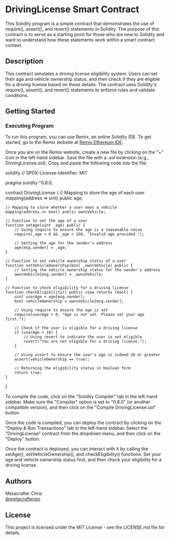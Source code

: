# DrivingLicense Smart Contract

This Solidity program is a simple contract that demonstrates the use of require(), assert(), and revert() statements in Solidity. The purpose of this contract is to serve as a starting point for those who are new to Solidity and want to understand how these statements work within a smart contract context.

## Description

This contract simulates a driving license eligibility system. Users can set their age and vehicle ownership status, and then check if they are eligible for a driving license based on these details. The contract uses Solidity's require(), assert(), and revert() statements to enforce rules and validate conditions.

## Getting Started

### Executing Program

To run this program, you can use Remix, an online Solidity IDE. To get started, go to the Remix website at [Remix Ethereum IDE](https://remix.ethereum.org/).

Once you are on the Remix website, create a new file by clicking on the "+" icon in the left-hand sidebar. Save the file with a .sol extension (e.g., DrivingLicense.sol). Copy and paste the following code into the file:

solidity
// SPDX-License-Identifier: MIT

pragma solidity ^0.8.0;

contract DrivingLicense {
    // Mapping to store the age of each user
    mapping(address => uint) public age;

    // Mapping to store whether a user owns a vehicle
    mapping(address => bool) public ownsVehicle;

    // Function to set the age of a user
    function setAge(uint _age) public {
        // Using require to ensure the age is a reasonable value
        require(_age > 0 && _age < 150, "Invalid age provided.");

        // Setting the age for the sender's address
        age[msg.sender] = _age;
    }

    // Function to set vehicle ownership status of a user
    function setVehicleOwnership(bool _ownsVehicle) public {
        // Setting the vehicle ownership status for the sender's address
        ownsVehicle[msg.sender] = _ownsVehicle;
    }

    // Function to check eligibility for a driving license
    function checkEligibility() public view returns (bool) {
        uint userAge = age[msg.sender];
        bool vehicleOwnership = ownsVehicle[msg.sender];

        // Using require to ensure the age is set
        require(userAge > 0, "Age is not set. Please set your age first.");

        // Check if the user is eligible for a driving license
        if (userAge < 18) {
            // Using revert to indicate the user is not eligible
            revert("You are not eligible for a driving license.");
        }

        // Using assert to ensure the user's age is indeed 18 or greater
        assert(vehicleOwnership == true);

        // Returning the eligibility status in boolean form
        return true;
    }
}


To compile the code, click on the "Solidity Compiler" tab in the left-hand sidebar. Make sure the "Compiler" option is set to "0.8.0" (or another compatible version), and then click on the "Compile DrivingLicense.sol" button.

Once the code is compiled, you can deploy the contract by clicking on the "Deploy & Run Transactions" tab in the left-hand sidebar. Select the "DrivingLicense" contract from the dropdown menu, and then click on the "Deploy" button.

Once the contract is deployed, you can interact with it by calling the setAge(), setVehicleOwnership(), and checkEligibility() functions. Set your age and vehicle ownership status first, and then check your eligibility for a driving license.

## Authors

Metacrafter Chris  
[@metacraftersio](https://twitter.com/metacraftersio)

## License

This project is licensed under the MIT License - see the LICENSE.md file for details.
